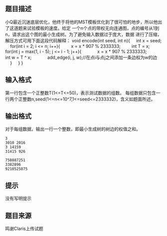 


## 题目描述
小Q最近沉迷底层优化，他终于将他的MST模板优化到了很可怕的地步，所以他出了这道题来试验模板的速度。给定
一个n个点的带权无向连通图，点的编号从1到n，请求出这个图的最小生成树。为了避免输入数据过于庞大，数据
进行了压缩，解压方式可用下面这段代码解释：
void encode(int seed, int n){
    int x = seed;
    for(int i = 2; i <= n; i++){
        x = x * 907 % 2333333;
        int T = x;
        for(int j = max(1, i - 5); j <= i - 1; j++){
            x = x * 907 % 2333333;
            int w = T ^ x;
            add_edge(i, j, w);//在点i与点j之间添加一条边权为w的边
        }
    }
}
## 输入格式
第一行包含一个正整数T(1<=T<=50)，表示测试数据的组数。
每组数据只包含一行两个正整数n,seed(1<=n<=10^7,1<=seed<=2333332)，含义如题面所述。
## 输出格式
对于每组数据，输出一行一个整数，即最小生成树的树边的权值之和。

```input1
3
3010 2016
3 14159
31415 926

```

```output1
750887251
3382896
9210525875
```

## 提示
没有写明提示
## 题目来源
鸣谢Claris上传试题


